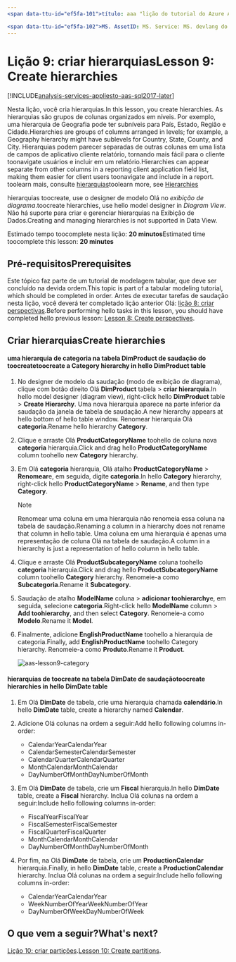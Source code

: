```yaml
---
<span data-ttu-id="ef5fa-101">título: aaa "lição do tutorial do Azure Analysis Services 9: criar hierarquias | Descrição de Microsoft Docs": serviços: documentationcenter do analysis services: ' autor: manager minewiskan: erikre editor: ' marcas: '</span><span class="sxs-lookup"><span data-stu-id="ef5fa-101">title: aaa"Azure Analysis Services tutorial lesson 9: Create hierarchies | Microsoft Docs" description: services: analysis-services documentationcenter: '' author: minewiskan manager: erikre editor: '' tags: ''</span></span>

<span data-ttu-id="ef5fa-102">MS. AssetID: MS. Service: MS. devlang do analysis services: NA MS. Topic: get-started-article tgt_pltfrm: NA Workload: MS. Date na: 26/05/2017 Author: owend</span><span class="sxs-lookup"><span data-stu-id="ef5fa-102">ms.assetid: ms.service: analysis-services ms.devlang: NA ms.topic: get-started-article ms.tgt_pltfrm: NA ms.workload: na ms.date: 05/26/2017 ms.author: owend</span></span>
---
```

# <a name="lesson-9-create-hierarchies"></a><span data-ttu-id="ef5fa-103">Lição 9: criar hierarquias</span><span class="sxs-lookup"><span data-stu-id="ef5fa-103">Lesson 9: Create hierarchies</span></span>

[!INCLUDE[analysis-services-appliesto-aas-sql2017-later](../../../includes/analysis-services-appliesto-aas-sql2017-later.md)]

<span data-ttu-id="ef5fa-104">Nesta lição, você cria hierarquias.</span><span class="sxs-lookup"><span data-stu-id="ef5fa-104">In this lesson, you create hierarchies.</span></span> <span data-ttu-id="ef5fa-105">As hierarquias são grupos de colunas organizados em níveis. Por exemplo, uma hierarquia de Geografia pode ter subníveis para País, Estado, Região e Cidade.</span><span class="sxs-lookup"><span data-stu-id="ef5fa-105">Hierarchies are groups of columns arranged in levels; for example, a Geography hierarchy might have sublevels for Country, State, County, and City.</span></span> <span data-ttu-id="ef5fa-106">Hierarquias podem parecer separadas de outras colunas em uma lista de campos de aplicativo cliente relatório, tornando mais fácil para o cliente toonavigate usuários e incluir em um relatório.</span><span class="sxs-lookup"><span data-stu-id="ef5fa-106">Hierarchies can appear separate from other columns in a reporting client application field list, making them easier for client users toonavigate and include in a report.</span></span> <span data-ttu-id="ef5fa-107">toolearn mais, consulte [hierarquias](https://docs.microsoft.com/sql/analysis-services/tabular-models/hierarchies-ssas-tabular)</span><span class="sxs-lookup"><span data-stu-id="ef5fa-107">toolearn more, see [Hierarchies](https://docs.microsoft.com/sql/analysis-services/tabular-models/hierarchies-ssas-tabular)</span></span>
  
<span data-ttu-id="ef5fa-108">hierarquias toocreate, use o designer de modelo Olá no *exibição de diagrama*.</span><span class="sxs-lookup"><span data-stu-id="ef5fa-108">toocreate hierarchies, use hello model designer in *Diagram View*.</span></span> <span data-ttu-id="ef5fa-109">Não há suporte para criar e gerenciar hierarquias na Exibição de Dados.</span><span class="sxs-lookup"><span data-stu-id="ef5fa-109">Creating and managing hierarchies is not supported in Data View.</span></span>  
  
<span data-ttu-id="ef5fa-110">Estimado tempo toocomplete nesta lição: **20 minutos**</span><span class="sxs-lookup"><span data-stu-id="ef5fa-110">Estimated time toocomplete this lesson: **20 minutes**</span></span>  
  
## <a name="prerequisites"></a><span data-ttu-id="ef5fa-111">Pré-requisitos</span><span class="sxs-lookup"><span data-stu-id="ef5fa-111">Prerequisites</span></span>  
<span data-ttu-id="ef5fa-112">Este tópico faz parte de um tutorial de modelagem tabular, que deve ser concluído na devida ordem.</span><span class="sxs-lookup"><span data-stu-id="ef5fa-112">This topic is part of a tabular modeling tutorial, which should be completed in order.</span></span> <span data-ttu-id="ef5fa-113">Antes de executar tarefas de saudação nesta lição, você deverá ter completado lição anterior Olá: [lição 8: criar perspectivas](../tutorials/aas-lesson-8-create-perspectives.md).</span><span class="sxs-lookup"><span data-stu-id="ef5fa-113">Before performing hello tasks in this lesson, you should have completed hello previous lesson: [Lesson 8: Create perspectives](../tutorials/aas-lesson-8-create-perspectives.md).</span></span>  
  
## <a name="create-hierarchies"></a><span data-ttu-id="ef5fa-114">Criar hierarquias</span><span class="sxs-lookup"><span data-stu-id="ef5fa-114">Create hierarchies</span></span>  
  
#### <a name="toocreate-a-category-hierarchy-in-hello-dimproduct-table"></a><span data-ttu-id="ef5fa-115">uma hierarquia de categoria na tabela DimProduct de saudação do toocreate</span><span class="sxs-lookup"><span data-stu-id="ef5fa-115">toocreate a Category hierarchy in hello DimProduct table</span></span>  
  
1.  <span data-ttu-id="ef5fa-116">No designer de modelo da saudação (modo de exibição de diagrama), clique com botão direito Olá **DimProduct** tabela > **criar hierarquia**.</span><span class="sxs-lookup"><span data-stu-id="ef5fa-116">In hello model designer (diagram view), right-click hello **DimProduct** table > **Create Hierarchy**.</span></span> <span data-ttu-id="ef5fa-117">Uma nova hierarquia aparece na parte inferior da saudação da janela de tabela de saudação.</span><span class="sxs-lookup"><span data-stu-id="ef5fa-117">A new hierarchy appears at hello bottom of hello table window.</span></span> <span data-ttu-id="ef5fa-118">Renomear hierarquia Olá **categoria**.</span><span class="sxs-lookup"><span data-stu-id="ef5fa-118">Rename hello hierarchy **Category**.</span></span>  
  
2.  <span data-ttu-id="ef5fa-119">Clique e arraste Olá **ProductCategoryName** toohello de coluna nova **categoria** hierarquia.</span><span class="sxs-lookup"><span data-stu-id="ef5fa-119">Click and drag hello **ProductCategoryName** column toohello new **Category** hierarchy.</span></span>  
  
3.  <span data-ttu-id="ef5fa-120">Em Olá **categoria** hierarquia, Olá atalho **ProductCategoryName** > **Renomear**e, em seguida, digite **categoria**.</span><span class="sxs-lookup"><span data-stu-id="ef5fa-120">In hello **Category** hierarchy, right-click hello **ProductCategoryName** > **Rename**, and then type **Category**.</span></span>  
  
    > [!NOTE]  
    > <span data-ttu-id="ef5fa-121">Renomear uma coluna em uma hierarquia não renomeia essa coluna na tabela de saudação.</span><span class="sxs-lookup"><span data-stu-id="ef5fa-121">Renaming a column in a hierarchy does not rename that column in hello table.</span></span> <span data-ttu-id="ef5fa-122">Uma coluna em uma hierarquia é apenas uma representação de coluna Olá na tabela de saudação.</span><span class="sxs-lookup"><span data-stu-id="ef5fa-122">A column in a hierarchy is just a representation of hello column in hello table.</span></span>  
  
4.  <span data-ttu-id="ef5fa-123">Clique e arraste Olá **ProductSubcategoryName** coluna toohello **categoria** hierarquia.</span><span class="sxs-lookup"><span data-stu-id="ef5fa-123">Click and drag hello **ProductSubcategoryName** column toohello **Category** hierarchy.</span></span> <span data-ttu-id="ef5fa-124">Renomeie-a como **Subcategoria**.</span><span class="sxs-lookup"><span data-stu-id="ef5fa-124">Rename it **Subcategory**.</span></span> 
  
5.  <span data-ttu-id="ef5fa-125">Saudação de atalho **ModelName** coluna > **adicionar toohierarchy**e, em seguida, selecione **categoria**.</span><span class="sxs-lookup"><span data-stu-id="ef5fa-125">Right-click hello **ModelName** column > **Add toohierarchy**, and then select **Category**.</span></span> <span data-ttu-id="ef5fa-126">Renomeie-a como **Modelo**.</span><span class="sxs-lookup"><span data-stu-id="ef5fa-126">Rename it **Model**.</span></span>

6.  <span data-ttu-id="ef5fa-127">Finalmente, adicione **EnglishProductName** toohello a hierarquia de categoria.</span><span class="sxs-lookup"><span data-stu-id="ef5fa-127">Finally, add **EnglishProductName** toohello Category hierarchy.</span></span> <span data-ttu-id="ef5fa-128">Renomeie-a como **Produto**.</span><span class="sxs-lookup"><span data-stu-id="ef5fa-128">Rename it **Product**.</span></span>  

    ![aas-lesson9-category](../tutorials/media/aas-lesson9-category.png)
  
#### <a name="toocreate-hierarchies-in-hello-dimdate-table"></a><span data-ttu-id="ef5fa-130">hierarquias de toocreate na tabela DimDate de saudação</span><span class="sxs-lookup"><span data-stu-id="ef5fa-130">toocreate hierarchies in hello DimDate table</span></span>  
  
1.  <span data-ttu-id="ef5fa-131">Em Olá **DimDate** de tabela, crie uma hierarquia chamada **calendário**.</span><span class="sxs-lookup"><span data-stu-id="ef5fa-131">In hello **DimDate** table, create a hierarchy named **Calendar**.</span></span>  
  
3.  <span data-ttu-id="ef5fa-132">Adicione Olá colunas na ordem a seguir:</span><span class="sxs-lookup"><span data-stu-id="ef5fa-132">Add hello following columns in-order:</span></span>

    *  <span data-ttu-id="ef5fa-133">CalendarYear</span><span class="sxs-lookup"><span data-stu-id="ef5fa-133">CalendarYear</span></span>
    *  <span data-ttu-id="ef5fa-134">CalendarSemester</span><span class="sxs-lookup"><span data-stu-id="ef5fa-134">CalendarSemester</span></span>
    *  <span data-ttu-id="ef5fa-135">CalendarQuarter</span><span class="sxs-lookup"><span data-stu-id="ef5fa-135">CalendarQuarter</span></span>
    *  <span data-ttu-id="ef5fa-136">MonthCalendar</span><span class="sxs-lookup"><span data-stu-id="ef5fa-136">MonthCalendar</span></span>
    *  <span data-ttu-id="ef5fa-137">DayNumberOfMonth</span><span class="sxs-lookup"><span data-stu-id="ef5fa-137">DayNumberOfMonth</span></span>
    
4.  <span data-ttu-id="ef5fa-138">Em Olá **DimDate** de tabela, crie um **Fiscal** hierarquia.</span><span class="sxs-lookup"><span data-stu-id="ef5fa-138">In hello **DimDate** table, create a **Fiscal** hierarchy.</span></span> <span data-ttu-id="ef5fa-139">Inclua Olá colunas na ordem a seguir:</span><span class="sxs-lookup"><span data-stu-id="ef5fa-139">Include hello following columns in-order:</span></span>  
  
    *  <span data-ttu-id="ef5fa-140">FiscalYear</span><span class="sxs-lookup"><span data-stu-id="ef5fa-140">FiscalYear</span></span>
    *  <span data-ttu-id="ef5fa-141">FiscalSemester</span><span class="sxs-lookup"><span data-stu-id="ef5fa-141">FiscalSemester</span></span>
    *  <span data-ttu-id="ef5fa-142">FiscalQuarter</span><span class="sxs-lookup"><span data-stu-id="ef5fa-142">FiscalQuarter</span></span>
    *  <span data-ttu-id="ef5fa-143">MonthCalendar</span><span class="sxs-lookup"><span data-stu-id="ef5fa-143">MonthCalendar</span></span>
    *  <span data-ttu-id="ef5fa-144">DayNumberOfMonth</span><span class="sxs-lookup"><span data-stu-id="ef5fa-144">DayNumberOfMonth</span></span>
  
5.  <span data-ttu-id="ef5fa-145">Por fim, na Olá **DimDate** de tabela, crie um **ProductionCalendar** hierarquia.</span><span class="sxs-lookup"><span data-stu-id="ef5fa-145">Finally, in hello **DimDate** table, create a **ProductionCalendar** hierarchy.</span></span> <span data-ttu-id="ef5fa-146">Inclua Olá colunas na ordem a seguir:</span><span class="sxs-lookup"><span data-stu-id="ef5fa-146">Include hello following columns in-order:</span></span>  
    *  <span data-ttu-id="ef5fa-147">CalendarYear</span><span class="sxs-lookup"><span data-stu-id="ef5fa-147">CalendarYear</span></span>
    *  <span data-ttu-id="ef5fa-148">WeekNumberOfYear</span><span class="sxs-lookup"><span data-stu-id="ef5fa-148">WeekNumberOfYear</span></span>
    *  <span data-ttu-id="ef5fa-149">DayNumberOfWeek</span><span class="sxs-lookup"><span data-stu-id="ef5fa-149">DayNumberOfWeek</span></span>
  
 ## <a name="whats-next"></a><span data-ttu-id="ef5fa-150">O que vem a seguir?</span><span class="sxs-lookup"><span data-stu-id="ef5fa-150">What's next?</span></span>
<span data-ttu-id="ef5fa-151">[Lição 10: criar partições](../tutorials/aas-lesson-10-create-partitions.md).</span><span class="sxs-lookup"><span data-stu-id="ef5fa-151">[Lesson 10: Create partitions](../tutorials/aas-lesson-10-create-partitions.md).</span></span> 
  
  
